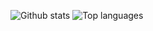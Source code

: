 ![Github stats](https://github-readme-stats.vercel.app/api?username=jeffkimbrel)
![Top languages](https://github-readme-stats.vercel.app/api/top-langs/?username=jeffkimbrel&hide=html,jupyter%20notebook,JavaScript,PostScript,SCSS,Less&layout=compact&langs_count=10)
